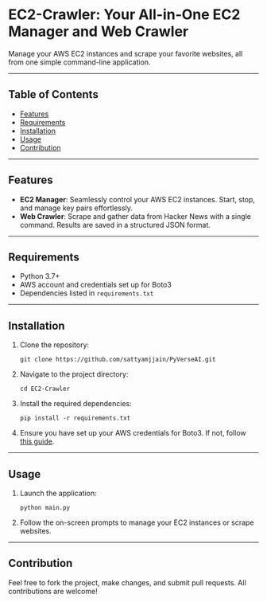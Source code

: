 
# EC2-Crawler: Your All-in-One EC2 Manager and Web Crawler

Manage your AWS EC2 instances and scrape your favorite websites, all from one simple command-line application.

---

## Table of Contents

- [Features](#features)
- [Requirements](#requirements)
- [Installation](#installation)
- [Usage](#usage)
- [Contribution](#contribution)

---

## Features

- **EC2 Manager**: Seamlessly control your AWS EC2 instances. Start, stop, and manage key pairs effortlessly.
- **Web Crawler**: Scrape and gather data from Hacker News with a single command. Results are saved in a structured JSON format.

---

## Requirements

- Python 3.7+
- AWS account and credentials set up for Boto3
- Dependencies listed in `requirements.txt`

---

## Installation

1. Clone the repository:
   ```
   git clone https://github.com/sattyamjjain/PyVerseAI.git
   ```

2. Navigate to the project directory:
   ```
   cd EC2-Crawler
   ```

3. Install the required dependencies:
   ```
   pip install -r requirements.txt
   ```

4. Ensure you have set up your AWS credentials for Boto3. If not, follow [this guide](https://boto3.amazonaws.com/v1/documentation/api/latest/guide/quickstart.html#configuration).

---

## Usage

1. Launch the application:
   ```
   python main.py
   ```

2. Follow the on-screen prompts to manage your EC2 instances or scrape websites.

---

## Contribution

Feel free to fork the project, make changes, and submit pull requests. All contributions are welcome!
